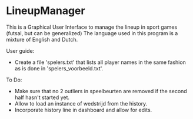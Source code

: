 # LineupManager
This is a Graphical User Interface to manage the lineup in sport games (futsal, but can be generalized)
The language used in this program is a mixture of English and Dutch.

User guide:
- Create a file 'spelers.txt' that lists all player names in the same fashion as is done in 'spelers_voorbeeld.txt'.

To Do:
- Make sure that no 2 outliers in speelbeurten are removed if the second half hasn't started yet.
- Allow to load an instance of wedstrijd from the history.
- Incorporate history line in dashboard and allow for edits.